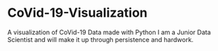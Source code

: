 # CoVid-19-Visualization
A visualization of CoVid-19 Data made with Python 
I am a Junior Data Scientist and will make it up through persistence and hardwork.
